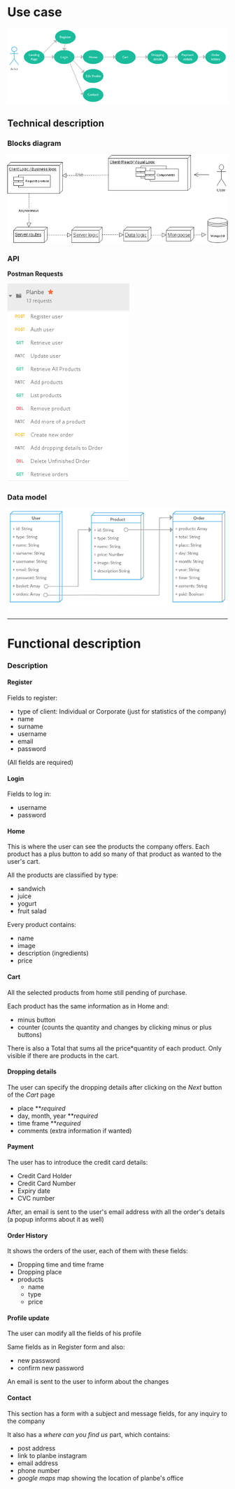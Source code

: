 
# Use case

![use case diagram](img\Use-case.png)


## Technical description

### Blocks diagram

![Blocks-diagram](img\Blocks-diagram.png)

### API
**Postman Requests**

![postman](img\postman.png)

### Data model

![data-model](img\data-model.png)

*******

# Functional description

### Description

#### Register

Fields to register:

- type of client: Individual or Corporate (just for statistics of the company)
- name
- surname
- username
- email
- password

(All fields are required)

#### Login

Fields to log in:

- username
- password

#### Home

This is where the user can see the products the company offers. Each product has a plus button to add so many of that product as wanted to the user's cart.

All the products are classified by type:

- sandwich
- juice
- yogurt
- fruit salad

Every product contains:

- name
- image
- description (ingredients)
- price

#### Cart

All the selected products from home still pending of purchase.

Each product has the same information as in Home and:

- minus button
- counter (counts the quantity and changes by clicking minus or plus buttons)

There is also a Total that sums all the price*quantity of each product. Only visible if there are products in the cart.

#### Dropping details

The user can specify the dropping details after clicking on the *Next* button of the *Cart* page

- place ***required*
- day, month, year ***required*
- time frame ***required*
- comments (extra information if wanted)

#### Payment

The user has to introduce the credit card details:

- Credit Card Holder
- Credit Card Number
- Expiry date
- CVC number

After, an email is sent to the user's email address with all the order's details (a popup informs about it as well)


#### Order History

It shows the orders of the user, each of them with these fields:

- Dropping time and time frame
- Dropping place
- products
    - name
    - type
    - price

#### Profile update

The user can modify all the fields of his profile

Same fields as in Register form and also:

- new password
- confirm new password

An email is sent to the user to inform about the changes


#### Contact

This section has a form with a subject and message fields, for any inquiry to the company

It also has a *where can you find us* part, which contains:

- post address
- link to planbe instagram
- email address
- phone number
- *google maps* map showing the location of planbe's office

